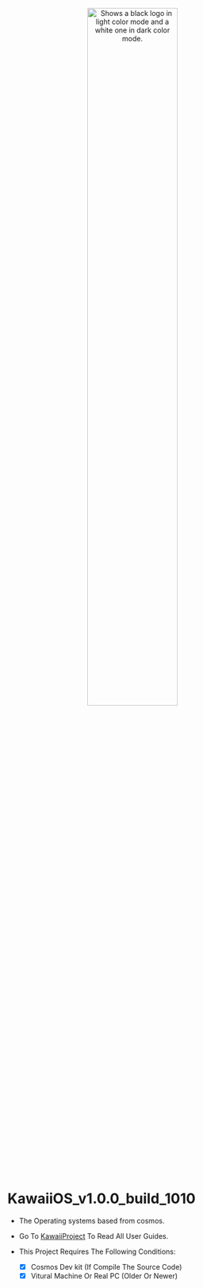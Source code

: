 <p align="center">
  <picture>
    <source media="(prefers-color-scheme: dark)" srcset="https://kawaiiproject.neocities.org/Contents/contents2.png" style="border-radius=15px;">
    <source media="(prefers-color-scheme: light)" srcset="https://kawaiiproject.neocities.org/Contents/contents2.png" style="border-radius=15px;">
    <img width=60% alt="Shows a black logo in light color mode and a white one in dark color mode." src="https://kawaiiproject.neocities.org/Contents/contents2.png" style="border-radius=15px;">
  </picture>
</p> 

# KawaiiOS_v1.0.0_build_1010
- The Operating systems based from cosmos.

- Go To <a href="https://kawaiiproject.neocities.org">KawaiiProject</a>
To Read All User Guides.

- This Project Requires The Following Conditions:
  - [x] Cosmos Dev kit (If Compile The Source Code)
  - [x] Vitural Machine Or Real PC (Older Or Newer)
